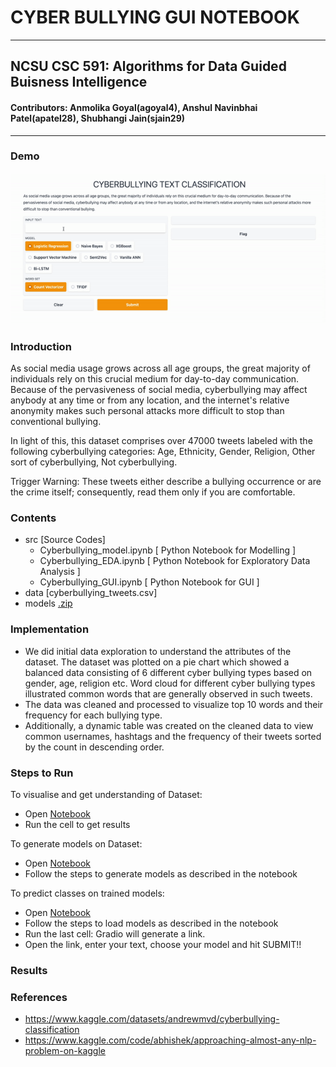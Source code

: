 # CYBER BULLYING GUI NOTEBOOK
---
## NCSU CSC 591: Algorithms for Data Guided Buisness Intelligence
#### Contributors: Anmolika Goyal(agoyal4), Anshul Navinbhai Patel(apatel28), Shubhangi Jain(sjain29)
---
### Demo
![Demo](https://github.com/anshulp2912/Cyberbullying_Tweet_Classification/blob/main/media/demo_cyberbullying.gif)

### Introduction
As social media usage grows across all age groups, the great majority of individuals rely on this crucial medium for day-to-day communication. Because of the pervasiveness of social media, cyberbullying may affect anybody at any time or from any location, and the internet's relative anonymity makes such personal attacks more difficult to stop than conventional bullying.


In light of this, this dataset comprises over 47000 tweets labeled with the following cyberbullying categories: Age, Ethnicity, Gender, Religion, Other sort of cyberbullying, Not cyberbullying.

Trigger Warning: These tweets either describe a bullying occurrence or are the crime itself; consequently, read them only if you are comfortable.

### Contents
- src [Source Codes]
  - Cyberbullying_model.ipynb [ Python Notebook for Modelling ]
  - Cyberbullying_EDA.ipynb [ Python Notebook for Exploratory Data Analysis ]
  - Cyberbullying_GUI.ipynb [ Python Notebook for GUI ]
- data [cyberbullying_tweets.csv]
- models [.zip](https://drive.google.com/file/d/1BXoB4Dyz_d2NMJrc_9HkJXn3I6JA0g06/view?usp=sharing)

### Implementation
  - We did initial data exploration to understand the attributes of the dataset. The dataset was plotted on a pie chart which showed a balanced data consisting of 6 different cyber bullying types based on gender, age, religion etc. Word cloud for different cyber bullying types illustrated common words that are generally observed in such tweets. 
  - The data was cleaned and processed to visualize top 10 words and their frequency for each bullying type.
  - Additionally, a dynamic table was created on the cleaned data to view common usernames, hashtags and the frequency of their tweets sorted by the count in descending order.


### Steps to Run
To visualise and get understanding of Dataset:
  - Open [Notebook](https://github.com/anshulp2912/Cyberbullying_Tweet_Classification/blob/main/src/cyberbullying_EDA.ipynb)
  - Run the cell to get results

To generate models on Dataset:
  - Open [Notebook](https://github.com/anshulp2912/Cyberbullying_Tweet_Classification/blob/main/src/Cyberbullying_model.ipynb)
  - Follow the steps to generate models as described in the notebook

To predict classes on trained models:
  - Open [Notebook](https://github.com/anshulp2912/Cyberbullying_Tweet_Classification/blob/main/src/cyberbullying_GUI.ipynb)
  - Follow the steps to load models as described in the notebook
  - Run the last cell: Gradio will generate a link.
  - Open the link, enter your text, choose your model and hit SUBMIT!!

### Results

### References
- https://www.kaggle.com/datasets/andrewmvd/cyberbullying-classification
- https://www.kaggle.com/code/abhishek/approaching-almost-any-nlp-problem-on-kaggle
